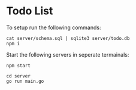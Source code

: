# Todo List

To setup run the following commands:

```
cat server/schema.sql | sqlite3 server/todo.db
npm i
```


Start the following servers in seperate termainals:

```
npm start

cd server
go run main.go
```
